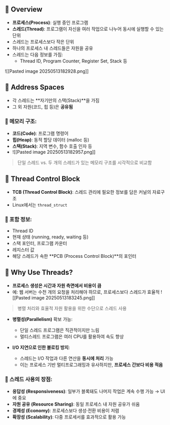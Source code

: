 ## 📘 Overview

- **프로세스(Process)**: 실행 중인 프로그램
- **스레드(Thread)**: 프로그램이 자신을 여러 작업으로 나누어 동시에 실행할 수 있는 단위
- 스레드는 프로세스보다 작은 단위
- 하나의 프로세스 내 스레드들은 자원을 공유
- 스레드는 다음 정보를 가짐:
  - Thread ID, Program Counter, Register Set, Stack 등


![[Pasted image 20250513182928.png]]

## 📘 Address Spaces

- 각 스레드는 **자기만의 스택(Stack)**을 가짐
- 그 외 자원(코드, 힙 등)은 **공유됨**

### 🔹 메모리 구조:
- **코드(Code)**: 프로그램 명령어
- **힙(Heap)**: 동적 할당 데이터 (malloc 등)
- **스택(Stack)**: 지역 변수, 함수 호출 인자 등
- ![[Pasted image 20250513182957.png]]

> 단일 스레드 vs. 두 개의 스레드가 있는 메모리 구조를 시각적으로 비교함



## 📘 Thread Control Block

- **TCB (Thread Control Block)**: 스레드 관리에 필요한 정보를 담은 커널의 자료구조
- Linux에서는 `thread_struct`

### 🔹 포함 정보:
- Thread ID
- 현재 상태 (running, ready, waiting 등)
- 스택 포인터, 프로그램 카운터
- 레지스터 값
- 해당 스레드가 속한 **PCB (Process Control Block)**의 포인터


## 📘 Why Use Threads?

- **프로세스 생성은 시간과 자원 측면에서 비용이 큼**
- 예: 웹 서버는 수천 개의 요청을 처리해야 하므로, 프로세스보다 스레드가 효율적
![[Pasted image 20250513183245.png]]
> 병렬 처리와 효율적 자원 활용을 위한 수단으로 스레드 사용

- **병렬성(Parallelism)** 확보 가능:
  - 단일 스레드 프로그램은 직관적이지만 느림
  - 멀티스레드 프로그램은 여러 CPU를 활용하여 속도 향상

- **I/O 지연으로 인한 블로킹 방지**:
  - 스레드는 I/O 작업과 다른 연산을 **동시에 처리** 가능
  - 이는 프로세스 기반 멀티프로그래밍과 유사하지만, **프로세스 간보다 비용 적음**
### 🔹 스레드 사용의 장점:
- **응답성 (Responsiveness)**: 일부가 블록돼도 나머지 작업은 계속 수행 가능 → UI에 중요
- **자원 공유 (Resource Sharing)**: 동일 프로세스 내 자원 공유가 쉬움
- **경제성 (Economy)**: 프로세스보다 생성·전환 비용이 저렴
- **확장성 (Scalability)**: 다중 프로세서를 효과적으로 활용 가능

